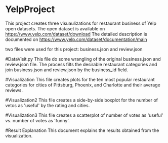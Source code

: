 # YelpProject
This project creates three visuaulizations for restaurant business of Yelp open datasets. 
The open dataset is available on https://www.yelp.com/dataset/download
The detailed description is documented on https://www.yelp.com/dataset/documentation/main

two files were used for this project: business.json and review.json


#DataVisit.py
This file do some wrangling of the original business.json and review.json file. 
The process filts the desirable restaurant categories and join business.json and review.json by the business_id field.

#Visualization
This file creates plots for the ten most popular restaurant categories for cities of Pittsburg, Phoenix, and Charlotte and their average reviews.

#Visualization2
This file creates a side-by-side boxplot for the number of vetos as 'useful' by the rating and cities.

#Visualization3
This file creates a scatterplot of number of votes as 'useful' vs. number of votes as 'funny'.

#Result Explanation
This document explains the results obtained from the visualization. 

